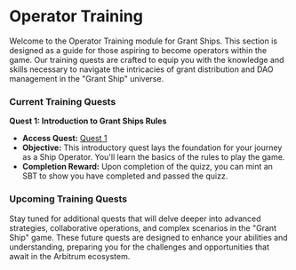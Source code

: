 # Operator Training

Welcome to the Operator Training module for Grant Ships. This section is designed as a guide for those aspiring to become operators within the game. Our training quests are crafted to equip you with the knowledge and skills necessary to navigate the intricacies of grant distribution and DAO management in the "Grant Ship" universe.

### Current Training Quests

**Quest 1: Introduction to Grant Ships Rules**
- **Access Quest:** [Quest 1](https://app.questn.com/quest/850775483498725572)
- **Objective:** This introductory quest lays the foundation for your journey as a Ship Operator. You'll learn the basics of the rules to play the game.
- **Completion Reward:** Upon completion of the quizz, you can mint an SBT to show you have completed and passed the quizz.

### Upcoming Training Quests

Stay tuned for additional quests that will delve deeper into advanced strategies, collaborative operations, and complex scenarios in the "Grant Ship" game. These future quests are designed to enhance your abilities and understanding, preparing you for the challenges and opportunities that await in the Arbitrum ecosystem.
